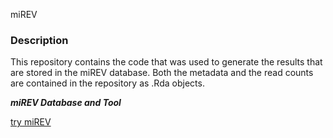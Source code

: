 miREV

### Description

This repository contains the code that was used to generate the results that are stored in the miREV database.
Both the metadata and the read counts are contained in the repository as .Rda objects.

***miREV Database and Tool***

[try miREV](http://141.40.217.80:3838/miREV)
